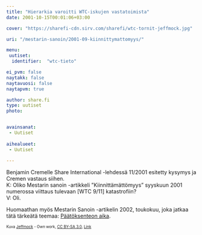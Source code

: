 ```yaml
---
title: "Hierarkia varoitti WTC-iskujen vastatoimista"
date: 2001-10-15T00:01:06+03:00

cover: "https://sharefi-cdn.sirv.com/sharefi/wtc-tornit-jeffmock.jpg"

uri: "/mestarin-sanoin/2001-09-kiinnittymattomyys/"

menu:
 uutiset:
  identifier:  "wtc-tieto"

ei_pvm: false
naytakk: false
naytavuosi: false
naytapvm: true

author: share.fi
type: uutiset
photo:


avainsanat:
 - Uutiset
 
aihealueet:
 - Uutiset
 
---
```

<p>Benjamin Cremelle Share International -lehdessä 11/2001 esitetty kysymys ja Cremen vastaus siihen.<br />
K: Oliko Mestarin sanoin -artikkeli &#8221;Kiinnittämättömyys&#8221; syyskuun 2001 numerossa viittaus tulevaan [WTC 9/11] katastrofiin?<br />
V: Oli.</p>
<p>Huomaathan myös Mestarin Sanoin -artikelin 2002, toukokuu, joka jatkaa tätä tärkeätä teemaa: <a href="/mestarin-sanoin/2002-05-paatoksenteon-aika/">Päätöksenteon aika</a>.</p>
<span style="font-size:x-small;">Kuva <a href="//commons.wikimedia.org/wiki/User:Jeffmock" title="User:Jeffmock">Jeffmock</a> - <span class="int-own-work" lang="en">Own work</span>, <a href="http://creativecommons.org/licenses/by-sa/3.0/" title="Creative Commons Attribution-Share Alike 3.0">CC BY-SA 3.0</a>, <a href="https://commons.wikimedia.org/w/index.php?curid=2188597">Link</a></span>